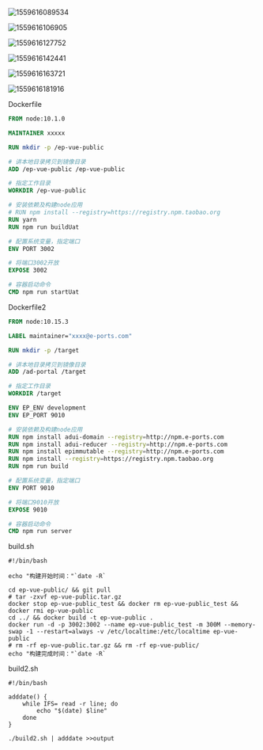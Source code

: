 ![1559616089534](C:\Users\xu_bob\AppData\Roaming\Typora\typora-user-images\1559616089534.png)

![1559616106905](C:\Users\xu_bob\AppData\Roaming\Typora\typora-user-images\1559616106905.png)

![1559616127752](C:\Users\xu_bob\AppData\Roaming\Typora\typora-user-images\1559616127752.png)

![1559616142441](C:\Users\xu_bob\AppData\Roaming\Typora\typora-user-images\1559616142441.png)

![1559616163721](C:\Users\xu_bob\AppData\Roaming\Typora\typora-user-images\1559616163721.png)

![1559616181916](C:\Users\xu_bob\AppData\Roaming\Typora\typora-user-images\1559616181916.png)



Dockerfile

```dockerfile
FROM node:10.1.0

MAINTAINER xxxxx

RUN mkdir -p /ep-vue-public

# 讲本地目录拷贝到镜像目录
ADD /ep-vue-public /ep-vue-public

# 指定工作目录
WORKDIR /ep-vue-public

# 安装依赖及构建node应用
# RUN npm install --registry=https://registry.npm.taobao.org
RUN yarn
RUN npm run buildUat

# 配置系统变量，指定端口
ENV PORT 3002

# 将端口3002开放
EXPOSE 3002

# 容器启动命令
CMD npm run startUat

```

Dockerfile2

```dockerfile
FROM node:10.15.3

LABEL maintainer="xxxx@e-ports.com"

RUN mkdir -p /target

# 讲本地目录拷贝到镜像目录
ADD /ad-portal /target

# 指定工作目录
WORKDIR /target

ENV EP_ENV development
ENV EP_PORT 9010

# 安装依赖及构建node应用
RUN npm install adui-domain --registry=http://npm.e-ports.com
RUN npm install adui-reducer --registry=http://npm.e-ports.com
RUN npm install epimmutable --registry=http://npm.e-ports.com
RUN npm install --registry=https://registry.npm.taobao.org
RUN npm run build

# 配置系统变量，指定端口
ENV PORT 9010

# 将端口9010开放
EXPOSE 9010

# 容器启动命令
CMD npm run server

```



build.sh

```shell
#!/bin/bash

echo "构建开始时间："`date -R`

cd ep-vue-public/ && git pull
# tar -zxvf ep-vue-public.tar.gz
docker stop ep-vue-public_test && docker rm ep-vue-public_test && docker rmi ep-vue-public
cd ../ && docker build -t ep-vue-public .
docker run -d -p 3002:3002 --name ep-vue-public_test -m 300M --memory-swap -1 --restart=always -v /etc/localtime:/etc/localtime ep-vue-public
# rm -rf ep-vue-public.tar.gz && rm -rf ep-vue-public/
echo "构建完成时间："`date -R`

```

build2.sh

```shell
#!/bin/bash

adddate() {
    while IFS= read -r line; do
        echo "$(date) $line"
    done
}

./build2.sh | adddate >>output
```

